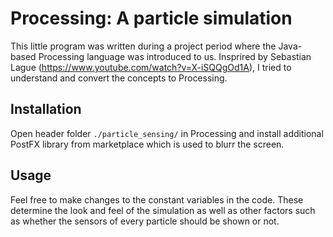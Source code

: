 # Processing: A particle simulation

This little program was written during a project period where the Java-based Processing language was introduced to us. Insprired by Sebastian Lague (https://www.youtube.com/watch?v=X-iSQQgOd1A), I tried to understand and convert the concepts to Processing.

## Installation

Open header folder ```./particle_sensing/``` in Processing and install additional PostFX library from marketplace which is used to blurr the screen.

## Usage

Feel free to make changes to the constant variables in the code. These determine the look and feel of the simulation as well as other factors such as whether the sensors of every particle should be shown or not.